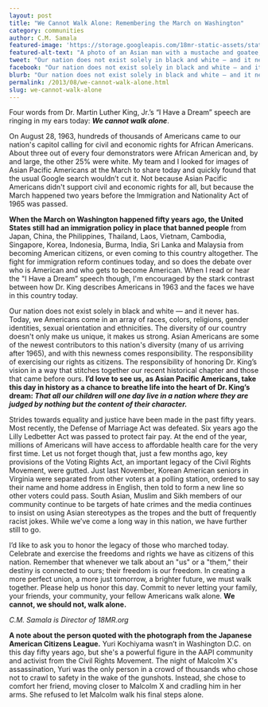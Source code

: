 ```yaml
---
layout: post
title: "We Cannot Walk Alone: Remembering the March on Washington"
category: communities
author: C.M. Samala
featured-image: 'https://storage.googleapis.com/18mr-static-assets/static/images/featured/2013-08-27-we-cannot-walk-alone.jpg'
featured-alt-text: "A photo of an Asian man with a mustache and goatee, in a yellow t-shirt, holding a sign that reads 'MISS(ED) SAIGON' against a red background. His eyes are cut off in the image."
tweet: "Our nation does not exist solely in black and white — and it never has."
facebook: "Our nation does not exist solely in black and white — and it never has."
blurb: "Our nation does not exist solely in black and white — and it never has. Today, we Americans come in an array of races, colors, religions, gender identities, sexual orientation and ethnicities. The diversity of our country doesn't only make us unique, it makes us strong. Asian Americans are some of the newest contributors to this nation's diversity (many of us arriving after 1965), and with this newness comes responsibility."
permalink: /2013/08/we-cannot-walk-alone.html
slug: we-cannot-walk-alone
---
```


Four words from Dr. Martin Luther King, Jr.’s “I Have a Dream” speech are ringing in my ears today: ___We cannot walk alone___.

On August 28, 1963, hundreds of thousands of Americans came to our nation's capitol calling for civil and economic rights for African Americans. About three out of every four demonstrators were African American and, by and large, the other 25% were white. My team and I looked for images of Asian Pacific Americans at the March to share today and quickly found that the usual Google search wouldn’t cut it. Not because Asian Pacific Americans didn't support civil and economic rights for all, but because the March happened two years before the Immigration and Nationality Act of 1965 was passed.

__When the March on Washington happened fifty years ago, the United States still had an immigration policy in place that banned people__ from Japan, China, the Philippines, Thailand, Laos, Vietnam, Cambodia, Singapore, Korea, Indonesia, Burma, India, Sri Lanka and Malaysia from becoming American citizens, or even coming to this country altogether. The fight for immigration reform continues today, and so does the debate over who is American and who gets to become American. When I read or hear the "I Have a Dream” speech though, I'm encouraged by the stark contrast between how Dr. King describes Americans in 1963 and the faces we have in this country today.

Our nation does not exist solely in black and white — and it never has. Today, we Americans come in an array of races, colors, religions, gender identities, sexual orientation and ethnicities. The diversity of our country doesn't only make us unique, it makes us strong. Asian Americans are some of the newest contributors to this nation's diversity (many of us arriving after 1965), and with this newness comes responsibility. The responsibility of exercising our rights as citizens. The responsibility of honoring Dr. King’s vision in a way that stitches together our recent historical chapter and those that came before ours. __I’d love to see us, as Asian Pacific Americans, take this day in history as a chance to breathe life into the heart of Dr. King’s dream: _That all our children will one day live in a nation where they are judged by nothing but the content of their character.___

Strides towards equality and justice have been made in the past fifty years. Most recently, the Defense of Marriage Act was defeated. Six years ago the Lilly Ledbetter Act was passed to protect fair pay. At the end of the year, millions of Americans will have access to affordable health care for the very first time. Let us not forget though that, just a few months ago, key provisions of the Voting Rights Act, an important legacy of the Civil Rights Movement, were gutted. Just last November, Korean American seniors in Virginia were separated from other voters at a polling station, ordered to say their name and home address in English, then told to form a new line so other voters could pass. South Asian, Muslim and Sikh members of our community continue to be targets of hate crimes and the media continues to insist on using Asian stereotypes as the tropes and the butt of frequently racist jokes. While we’ve come a long way in this nation, we have further still to go.

I’d like to ask you to honor the legacy of those who marched today. Celebrate and exercise the freedoms and rights we have as citizens of this nation. Remember that whenever we talk about an "us" or a "them," their destiny is connected to ours; their freedom is our freedom. In creating a more perfect union, a more just tomorrow, a brighter future, we must walk together. Please help us honor this day. Commit to never letting your family, your friends, your community, your fellow Americans walk alone. __We cannot, we should not, walk alone.__

_C.M. Samala is Director of 18MR.org_

__A note about the person quoted with the photograph from the Japanese American Citizens League.__ Yuri Kochiyama wasn’t in Washington D.C. on this day fifty years ago, but she's a powerful figure in the AAPI community and activist from the Civil Rights Movement. The night of Malcolm X's assassination, Yuri was the only person in a crowd of thousands who chose not to crawl to safety in the wake of the gunshots. Instead, she chose to comfort her friend, moving closer to Malcolm X and cradling him in her arms. She refused to let Malcolm walk his final steps alone.